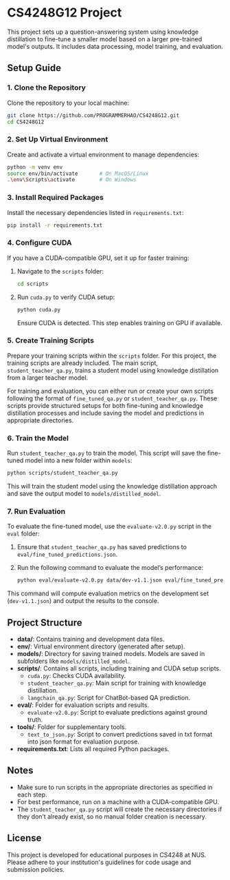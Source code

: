 # CS4248G12 Project

This project sets up a question-answering system using knowledge distillation to fine-tune a smaller model based on a larger pre-trained model's outputs. It includes data processing, model training, and evaluation.

## Setup Guide

### 1. Clone the Repository

Clone the repository to your local machine:

```bash
git clone https://github.com/PROGRAMMERHAO/CS4248G12.git
cd CS4248G12
```

### 2. Set Up Virtual Environment

Create and activate a virtual environment to manage dependencies:

```bash
python -m venv env
source env/bin/activate       # On MacOS/Linux
.\env\Scripts\activate        # On Windows
```

### 3. Install Required Packages

Install the necessary dependencies listed in `requirements.txt`:

```bash
pip install -r requirements.txt
```

### 4. Configure CUDA

If you have a CUDA-compatible GPU, set it up for faster training:

1. Navigate to the `scripts` folder:

   ```bash
   cd scripts
   ```

2. Run `cuda.py` to verify CUDA setup:

   ```bash
   python cuda.py
   ```

   Ensure CUDA is detected. This step enables training on GPU if available.

### 5. Create Training Scripts

Prepare your training scripts within the `scripts` folder. For this project, the training scripts are already included. The main script, `student_teacher_qa.py`, trains a student model using knowledge distillation from a larger teacher model.

For training and evaluation, you can either run or create your own scripts following the format of `fine_tuned_qa.py` or `student_teacher_qa.py`. These scripts provide structured setups for both fine-tuning and knowledge distillation processes and include saving the model and predictions in appropriate directories.

### 6. Train the Model

Run `student_teacher_qa.py` to train the model. This script will save the fine-tuned model into a new folder within `models`:

```bash
python scripts/student_teacher_qa.py
```

This will train the student model using the knowledge distillation approach and save the output model to `models/distilled_model`.

### 7. Run Evaluation

To evaluate the fine-tuned model, use the `evaluate-v2.0.py` script in the `eval` folder:

1. Ensure that `student_teacher_qa.py` has saved predictions to `eval/fine_tuned_predictions.json`.
2. Run the following command to evaluate the model’s performance:

   ```bash
   python eval/evaluate-v2.0.py data/dev-v1.1.json eval/fine_tuned_predictions.json
   ```

This command will compute evaluation metrics on the development set (`dev-v1.1.json`) and output the results to the console.

## Project Structure

- **data/**: Contains training and development data files.
- **env/**: Virtual environment directory (generated after setup).
- **models/**: Directory for saving trained models. Models are saved in subfolders like `models/distilled_model`.
- **scripts/**: Contains all scripts, including training and CUDA setup scripts.
  - `cuda.py`: Checks CUDA availability.
  - `student_teacher_qa.py`: Main script for training with knowledge distillation.
  - `langchain_qa.py`: Script for ChatBot-based QA prediction.
- **eval/**: Folder for evaluation scripts and results.
  - `evaluate-v2.0.py`: Script to evaluate predictions against ground truth.
- **tools/**: Folder for supplementary tools.
  - `text_to_json.py`: Script to convert predictions saved in txt format into json format for evaluation purpose.
- **requirements.txt**: Lists all required Python packages.

## Notes

- Make sure to run scripts in the appropriate directories as specified in each step.
- For best performance, run on a machine with a CUDA-compatible GPU.
- The `student_teacher_qa.py` script will create the necessary directories if they don’t already exist, so no manual folder creation is necessary.

## License

This project is developed for educational purposes in CS4248 at NUS. Please adhere to your institution's guidelines for code usage and submission policies.
